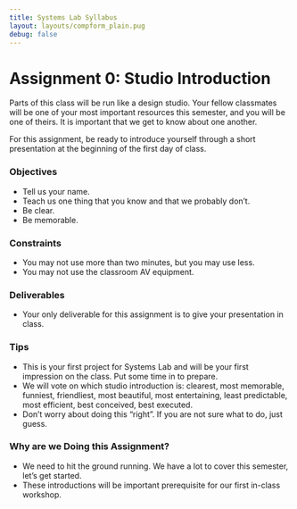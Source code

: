 ```yaml
---
title: Systems Lab Syllabus
layout: layouts/compform_plain.pug
debug: false
---
```


# Assignment 0: Studio Introduction

Parts of this class will be run like a design studio. Your fellow classmates will be one of your most important resources this semester, and you will be one of theirs. It is important that we get to know about one another.

For this assignment, be ready to introduce yourself through a short presentation at the beginning of the first day of class. 

### Objectives
- Tell us your name.
- Teach us one thing that you know and that we probably don’t.
- Be clear.
- Be memorable.

### Constraints
- You may not use more than two minutes, but you may use less.
- You may not use the classroom AV equipment.

### Deliverables
- Your only deliverable for this assignment is to give your presentation in class. 

### Tips
- This is your first project for Systems Lab and will be your first impression on the class. Put some time in to prepare.
- We will vote on which studio introduction is: clearest, most memorable, funniest, friendliest, most beautiful, most entertaining, least predictable, most efficient, best conceived, best executed.
- Don’t worry about doing this “right”. If you are not sure what to do, just guess. 

### Why are we Doing this Assignment?
- We need to hit the ground running. We have a lot to cover this semester, let’s get started.
- These introductions will be important prerequisite for our first in-class workshop.
